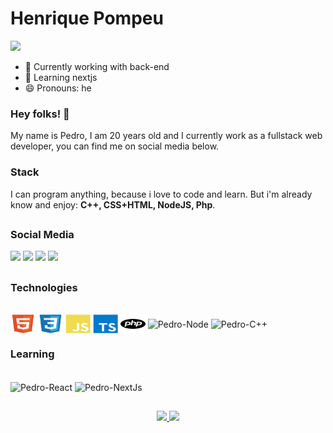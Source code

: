 

# Henrique Pompeu

![](https://komarev.com/ghpvc/?username=Raewef&color=blue&style=flat)

- 🔭 Currently working with back-end
- 🌱 Learning nextjs
- 😄 Pronouns: he


### Hey folks! 👋
My name is Pedro, I am 20 years old and I currently work as a fullstack web developer, you can find me on social media below. 

### Stack
I can program anything, because i love to code and learn. But i'm already know and enjoy: **C++, CSS+HTML, NodeJS, Php**.




##

### Social Media
<div style="display: inline_block;">
 <a href="https://discord.gg/Henri#7776" target="_blank"><img src="https://img.shields.io/badge/Discord-7289DA?style=for-the-badge&logo=discord&logoColor=white" target="_blank"></a> 
  <a href = "mailto:henriquepompeu21@gmail.com"><img src="https://img.shields.io/badge/-Gmail-%23333?style=for-the-badge&logo=gmail&logoColor=white" target="_blank"></a>
  <a href="https://www.linkedin.com/in/henrique-pompeu-1b8391231" target="_blank"><img src="https://img.shields.io/badge/-LinkedIn-%230077B5?style=for-the-badge&logo=linkedin&logoColor=white" target="_blank"></a> 
  <a href="mailto:henriquepompeu21@hotmail.com" target="_blank"><img src="https://img.shields.io/badge/Microsoft_Outlook-0078D4?style=for-the-badge&logo=microsoft-outlook&logoColor=white" target="_blank"></a> 
</div>

##

### Technologies

<div>
  <div style="display: inline_block"><br>
  <img align="center" alt="Pedro-HTML" height="30" width="40" src="https://raw.githubusercontent.com/devicons/devicon/master/icons/html5/html5-original.svg">
  <img align="center" alt="Pedro-CSS" height="30" width="40" src="https://raw.githubusercontent.com/devicons/devicon/master/icons/css3/css3-original.svg">
  <img align="center" alt="Pedro-Js" height="30" width="40" src="https://raw.githubusercontent.com/devicons/devicon/master/icons/javascript/javascript-plain.svg">
  <img align="center" alt="Pedro-Ts" height="30" width="40" src="https://raw.githubusercontent.com/devicons/devicon/master/icons/typescript/typescript-plain.svg">

  <img align="center" alt="Pedro-Php" height="30" width="40" src="https://raw.githubusercontent.com/devicons/devicon/master/icons/php/php-plain.svg">
  <img align="center" alt="Pedro-Node" height="30" width="40" src="https://cdn.jsdelivr.net/gh/devicons/devicon/icons/nodejs/nodejs-original.svg">
  <img align="center" alt="Pedro-C++" height="30" width="40" src="https://cdn.jsdelivr.net/gh/devicons/devicon/icons/cplusplus/cplusplus-original.svg">
<!--   <img align="center" alt="Pedro-C#" height="30" width="40" src="https://cdn.jsdelivr.net/gh/devicons/devicon/icons/csharp/csharp-original.svg">
 -->

</div>
  
   ### Learning
 
 <div style="display: inline_block"><br>
   <img align="center" alt="Pedro-React" height="30" width="40" src="https://cdn.jsdelivr.net/gh/devicons/devicon/icons/react/react-original.svg">
  <img align="center" alt="Pedro-NextJs" height="30" width="40" src="https://cdn.jsdelivr.net/gh/devicons/devicon/icons/nextjs/nextjs-original.svg">
   
   
   ##
  </div>


<div align="center">
  <a href="https://github.com/Raewe">
  <img height="180em" src="https://github-readme-stats.vercel.app/api?username=raewe&show_icons=true&theme=dracula&include_all_commits=true&count_private=true"/>
  <img height="180em" src="https://github-readme-stats.vercel.app/api/top-langs/?username=raewe&layout=compact&langs_count=7&theme=dracula"/>
